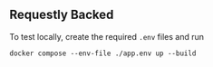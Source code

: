 ## Requestly Backed

To test locally, create the required `.env` files and run

`docker compose --env-file ./app.env up --build`